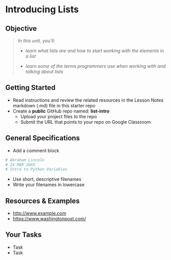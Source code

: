 
# Introducing Lists

## Objective

> *In this unit, you'll:*
>
> - *learn what lists are and how to start working with the elements in a list*
>
> - *learn some of the terms programmers use when working with and talking about lists*
> 

## Getting Started

- Read instructions and review the related resources in the Lesson Notes markdown (.md) file in this starter repo
- Create a **public** GitHub repo named: **list-intro**
    - Upload your project files to the repo
    - Submit the URL that points to your repo on Google Classroom

## General Specifications

- Add a comment block 
```python
# Abraham Lincoln
# 24 MAR 20XX
# Intro to Python Variables
```
- Use short, descriptive filenames
- Write your filenames in lowercase

## Resources & Examples

- http://www.example.com
- https://www.washingtonpost.com/

## Your Tasks

- Task
- Task
